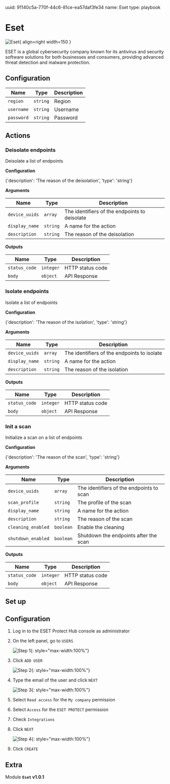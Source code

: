uuid: 91140c5a-770f-44c6-81ce-ea57daf3fe34
name: Eset
type: playbook

# Eset

![Eset](/assets/playbooks/library/eset.png){ align=right width=150 }

ESET is a global cybersecurity company known for its antivirus and security software solutions for both businesses and consumers, providing advanced threat detection and malware protection.

## Configuration

| Name      |  Type   |  Description  |
| --------- | ------- | --------------------------- |
| `region` | `string` | Region |
| `username` | `string` | Username |
| `password` | `string` | Password |

## Actions

### Deisolate endpoints

Deisolate a list of endpoints

**Configuration**

{'description': 'The reason of the deisolation', 'type': 'string'}

**Arguments**

| Name      |  Type   |  Description  |
| --------- | ------- | --------------------------- |
| `device_uuids` | `array` | The identifiers of the endpoints to deisolate |
| `display_name` | `string` | A name for the action |
| `description` | `string` | The reason of the deisolation |


**Outputs**

| Name      |  Type   |  Description  |
| --------- | ------- | --------------------------- |
| `status_code` | `integer` | HTTP status code |
| `body` | `object` | API Response |

### Isolate endpoints

Isolate a list of endpoints

**Configuration**

{'description': 'The reason of the isolation', 'type': 'string'}

**Arguments**

| Name      |  Type   |  Description  |
| --------- | ------- | --------------------------- |
| `device_uuids` | `array` | The identifiers of the endpoints to isolate |
| `display_name` | `string` | A name for the action |
| `description` | `string` | The reason of the isolation |


**Outputs**

| Name      |  Type   |  Description  |
| --------- | ------- | --------------------------- |
| `status_code` | `integer` | HTTP status code |
| `body` | `object` | API Response |

### Init a scan

Initialize a scan on a list of endpoints

**Configuration**

{'description': 'The reason of the scan', 'type': 'string'}

**Arguments**

| Name      |  Type   |  Description  |
| --------- | ------- | --------------------------- |
| `device_uuids` | `array` | The identifiers of the endpoints to scan |
| `scan_profile` | `string` | The profile of the scan |
| `display_name` | `string` | A name for the action |
| `description` | `string` | The reason of the scan |
| `cleaning_enabled` | `boolean` | Enable the cleaning |
| `shutdown_enabled` | `boolean` | Shutdown the endpoints after the scan |


**Outputs**

| Name      |  Type   |  Description  |
| --------- | ------- | --------------------------- |
| `status_code` | `integer` | HTTP status code |
| `body` | `object` | API Response |

## Set up

## Configuration

1. Log in to the ESET Protect Hub console as administrator
2. On the left panel, go to `USERS`

    ![Step 1](/assets/playbooks/library/setup/eset/Step01.png){: style="max-width:100%"}

3. Click `ADD USER`

    ![Step 2](/assets/playbooks/library/setup/eset/Step02.png){: style="max-width:100%"}

4. Type the email of the user and click `NEXT`

    ![Step 3](/assets/playbooks/library/setup/eset/Step03.png){: style="max-width:100%"}

5. Select `Read access` for the `My company` permission
6. Select `Access` for the `ESET PROTECT` permission 
7. Check `Integrations`
8. Click `NEXT`

    ![Step 4](/assets/playbooks/library/setup/eset/Step04.png){: style="max-width:100%"}

9. Click `CREATE`


## Extra

Module **`Eset` v1.0.1**